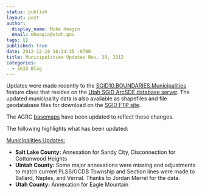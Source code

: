```yaml
---
status: publish
layout: post
author:
  display_name: Mike Heagin
  email: mheagin@utah.gov
tags: []
published: true
date: 2012-12-10 16:34:35 -0700
title: Municipalities Updates Nov. 30, 2012
categories:
  - SGID Blog
---
```

<p>Updates were made recently to the <a href="{{ "/data/boundaries/citycountystate/" | prepend: site.baseurl }}">SGID10.BOUNDARIES.Municipalities</a> feature class that resides on the <a href="{{ "/sgid-database/" | prepend: site.baseurl }}">Utah SGID ArcSDE database server</a>. The updated municipality data is also available as shapefiles and file geodatabase files for download on the <a href="ftp://ftp.agrc.utah.gov/UtahSGID_Vector/UTM12_NAD83/BOUNDARIES/PackagedData/_Statewide/StateCountyMunicipalBoundaries">SGID FTP site</a>.</p>
<p>The AGRC <a href="{{ "/data/base-map-and-imagery/" | prepend: site.baseurl }}">basemaps</a> have been updated to reflect these changes.</p>
<p>The following highlights what has been updated:</p>
<p><span style="text-decoration: underline;">Municipalities Updates:</span></p>
<ul>
<li><strong>Salt Lake County:</strong> Annexation for Sandy City, Disconnection for Cottonwood Heights </li>
<li><strong>Uintah County: </strong>Some major annexations were missing and adjustments to match current PLSS/GCDB Township and Section lines were made to Ballard, Naples, and Vernal. Thanks to Jordan Merrel for the data.</li>
<li><strong>Utah County:</strong> Annexation for Eagle Mountain </li>
</ul>
